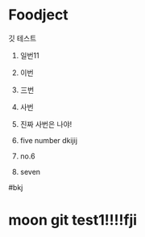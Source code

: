 # Foodject 

깃 테스트

1. 일번11
2. 이번
3. 三번
4. 사번
4. 진짜 사번은 나야!

5. five number dkijij
6. no.6
7. seven

#bkj

# moon git test1!!!!fji




# 



